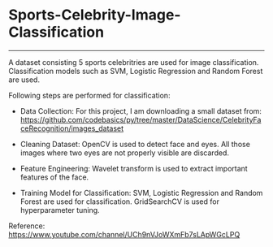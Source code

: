 # Sports-Celebrity-Image-Classification

---

A dataset consisting 5 sports celebritries are used for image classification. Classification models such as SVM, Logistic Regression and Random Forest are used. 

Following steps are performed for classification:


*   Data Collection:
For this project, I am downloading a small dataset from: https://github.com/codebasics/py/tree/master/DataScience/CelebrityFaceRecognition/images_dataset


*  Cleaning Dataset:
   OpenCV is used to detect face and eyes. All those images where two eyes are not properly visible are discarded.
 
 
*  Feature Engineering:
   Wavelet transform is used to extract important features of the face.
 
 
*  Training Model for Classification:
   SVM, Logistic Regression and Random Forest are used for classification. GridSearchCV is used for hyperparameter tuning.
   
   
Reference: https://www.youtube.com/channel/UCh9nVJoWXmFb7sLApWGcLPQ
    
   
